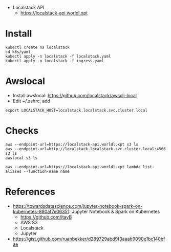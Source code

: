 
  * Localstack API
     * https://localstack-api.worldl.xpt

# Install
```shell
kubectl create ns localstack
cd k8s/yaml
kubectl apply -n localstack -f localstack.yaml
kubectl apply -n localstack -f ingress.yaml
```


# Awslocal
   * Install awslocal: https://github.com/localstack/awscli-local
   * Edit ~/.zshrc, add
```shell
export LOCALSTACK_HOST=localstack.localstack.svc.cluster.local
```
# Checks
```commandline
aws --endpoint-url=https://localstack-api.worldl.xpt s3 ls
aws --endpoint-url=http://localstack.localstack.svc.cluster.local:4566 s3 ls
awslocal s3 ls
```

```commandline
aws --endpoint-url=https://localstack-api.worldl.xpt lambda list-aliases --function-name name
```

# References
   * https://towardsdatascience.com/jupyter-notebook-spark-on-kubernetes-880af7e06351: Jupyter Notebook & Spark on Kubernetes
     * https://github.com/itayB 
     * AWS S3
     * Localstack
     * Jupyter
   * https://gist.github.com/ruanbekker/d289729abd9f3aaab9090e1bc140bfae